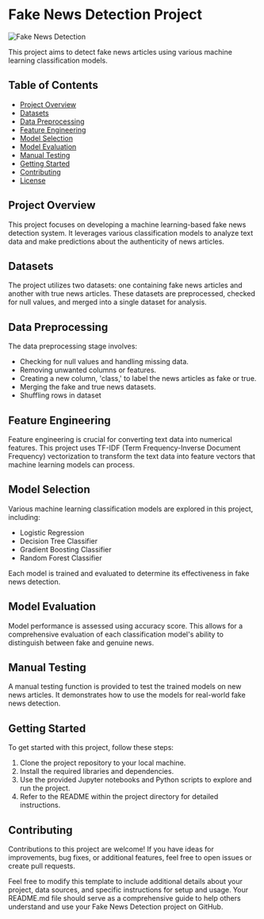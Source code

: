  # Fake News Detection Project

![Fake News Detection](fake-news-image.jpg)

This project aims to detect fake news articles using various machine learning classification models.

## Table of Contents
- [Project Overview](#project-overview)
- [Datasets](#datasets)
- [Data Preprocessing](#data-preprocessing)
- [Feature Engineering](#feature-engineering)
- [Model Selection](#model-selection)
- [Model Evaluation](#model-evaluation)
- [Manual Testing](#manual-testing)
- [Getting Started](#getting-started)
- [Contributing](#contributing)
- [License](#license)

## Project Overview
This project focuses on developing a machine learning-based fake news detection system. It leverages various classification models to analyze text data and make predictions about the authenticity of news articles.

## Datasets
The project utilizes two datasets: one containing fake news articles and another with true news articles. These datasets are preprocessed, checked for null values, and merged into a single dataset for analysis.

## Data Preprocessing
The data preprocessing stage involves:
- Checking for null values and handling missing data.
- Removing unwanted columns or features.
- Creating a new column, 'class,' to label the news articles as fake or true.
- Merging the fake and true news datasets.
- Shuffling rows in dataset

## Feature Engineering
Feature engineering is crucial for converting text data into numerical features. This project uses TF-IDF (Term Frequency-Inverse Document Frequency) vectorization to transform the text data into feature vectors that machine learning models can process.

## Model Selection
Various machine learning classification models are explored in this project, including:
- Logistic Regression
- Decision Tree Classifier
- Gradient Boosting Classifier
- Random Forest Classifier

Each model is trained and evaluated to determine its effectiveness in fake news detection.

## Model Evaluation
Model performance is assessed using accuracy score. This allows for a comprehensive evaluation of each classification model's ability to distinguish between fake and genuine news.

## Manual Testing
A manual testing function is provided to test the trained models on new news articles. It demonstrates how to use the models for real-world fake news detection.

## Getting Started
To get started with this project, follow these steps:
1. Clone the project repository to your local machine.
2. Install the required libraries and dependencies.
3. Use the provided Jupyter notebooks and Python scripts to explore and run the project.
4. Refer to the README within the project directory for detailed instructions.

## Contributing
Contributions to this project are welcome! If you have ideas for improvements, bug fixes, or additional features, feel free to open issues or create pull requests.


Feel free to modify this template to include additional details about your project, data sources, and specific instructions for setup and usage. Your README.md file should serve as a comprehensive guide to help others understand and use your Fake News Detection project on GitHub.
